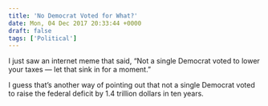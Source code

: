 ```yaml
---
title: 'No Democrat Voted for What?'
date: Mon, 04 Dec 2017 20:33:44 +0000
draft: false
tags: ['Political']
---
```


I just saw an internet meme that said, “Not a single Democrat voted to lower your taxes — let that sink in for a moment.”

I guess that’s another way of pointing out that not a single Democrat voted to raise the federal deficit by 1.4 trillion dollars in ten years.


